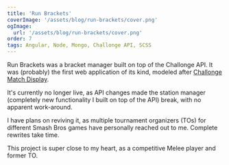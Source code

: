 ```yaml
---
title: 'Run Brackets'
coverImage: '/assets/blog/run-brackets/cover.png'
ogImage:
  url: '/assets/blog/run-brackets/cover.png'
order: 7
tags: Angular, Node, Mongo, Challonge API, SCSS
---
```



Run Brackets was a bracket manager built on top of the Challonge API. It was (probably) the first web application of its kind, modeled after <a href="https://smashboards.com/threads/challonge-match-display-application-helping-tournaments-run-faster.358186/" target="_blank">Challonge Match Display</a>.

It's currently no longer live, as API changes made the station manager (completely new functionality I built on top of the API) break, with no apparent work-around.

I have plans on reviving it, as multiple tournament organizers (TOs) for different Smash Bros games have personally reached out to me. Complete rewrites take time.

This project is super close to my heart, as a competitive Melee player and former TO.
